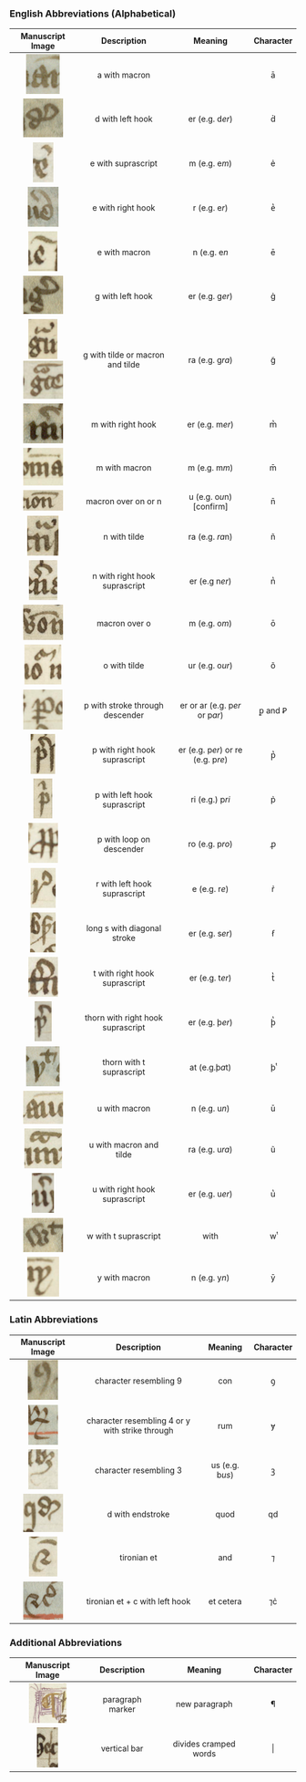 
### English Abbreviations (Alphabetical)

| Manuscript Image | Description | Meaning  | Character |
|:-----------:|:-----------:|:------------:|:-----------:|
| ![alt text](https://github.com/gesaretto/paleo_ocr/blob/master/images/a_with_macron.png?raw=true "a macron") | a with macron | | ā |
| ![alt text](https://github.com/gesaretto/paleo_ocr/blob/master/images/d%20with%20left%20hook.png?raw=true) | d with left hook | er (e.g. d*er*)| d&#777; |
| ![alt text](https://github.com/gesaretto/paleo_ocr/blob/master/images/e%20with%20hook.png?raw=true "e with hook") | e with suprascript |  m (e.g. e*m*) | ẻ |
| ![alt text](https://github.com/gesaretto/paleo_ocr/blob/master/images/e%20with%20hook%20.png?raw=true "e with right hook") | e with right hook | r (e.g. e*r*)| e&#788; |
| ![alt text](https://github.com/gesaretto/paleo_ocr/blob/master/images/e%20with%20macron.png?raw=true "e with macron") | e with macron | n (e.g. e*n* | ē |
| ![alt text](https://github.com/gesaretto/paleo_ocr/blob/master/images/g%20with%20left%20hook%20.png?raw=true "g with left hook") | g with left hook | er (e.g. g*er*)| g&#777; |
| ![alt text](https://github.com/gesaretto/paleo_ocr/blob/master/images/g%20with%20tilde%20.png?raw=true "g with tilde") ![alt text](https://github.com/gesaretto/paleo_ocr/blob/master/images/g%20macron%20balls.png?raw=true "g with macron balls") | g with tilde or macron and tilde | ra (e.g. g*ra*) | g̃ |
| ![alt text](https://github.com/gesaretto/paleo_ocr/blob/master/images/m_right_hook.png?raw=true "m with hook")| m with right hook | er (e.g. m*er*) | m&#788; |
| ![alt text](https://github.com/gesaretto/paleo_ocr/blob/master/images/macron%20m.png?raw=true "macron over m") | m with macron | m (e.g. m*m*) | m̄ |
| ![alt text](https://github.com/gesaretto/paleo_ocr/blob/master/images/macron%20over%20on.png?raw=true "macron over on") | macron over on or n| u (e.g. o*u*n) [confirm]| n̄ |
| ![alt text](https://github.com/gesaretto/paleo_ocr/blob/master/images/n%20with%20tilde.png?raw=true "n with tilde") | n with tilde | ra (e.g. *ra*n) | ñ |
| ![alt text](https://github.com/gesaretto/paleo_ocr/blob/master/images/n%20with%20right%20hook.png?raw=true "n with right hook") | n with right hook suprascript | er (e.g n*er*) |  n&#788; |
| ![alt text](https://github.com/gesaretto/paleo_ocr/blob/master/images/o%20with%20macron,%20middle%20of%20word.png?raw=true "o with macron middle of word") | macron over o | m (e.g. o*m*)| ō |
| ![alt text](https://github.com/gesaretto/paleo_ocr/blob/master/images/o%20with%20tilde.png?raw=true "o with tilde") | o with tilde | ur (e.g. o*ur*) | õ |
| ![alt text](https://github.com/gesaretto/paleo_ocr/blob/master/images/p%20underscore.png?raw=true "P with underscore")| p with stroke through descender | er or ar (e.g. p*er* or p*ar*) | ꝑ and Ꝑ |
| ![alt text](https://github.com/gesaretto/paleo_ocr/blob/master/images/p%20with%20right%20hook%20.png?raw=true "p with right hook ") | p with right hook suprascript | er (e.g. p*er*) or re (e.g. p*re*) | p̔ |
| ![alt text](https://github.com/gesaretto/paleo_ocr/blob/master/images/p%20with%20left%20hook.png?raw=true "p with left hook")| p with left hook suprascript | ri (e.g.) p*ri* | p̉ |
| ![alt text](https://github.com/gesaretto/paleo_ocr/blob/master/images/p%20with%20back%20hook%20.png?raw=true "p with back loop") | p with loop on descender | ro (e.g. p*ro*) | ꝓ |
| ![alt text](https://github.com/gesaretto/paleo_ocr/blob/master/images/r%20with%20hook.png?raw=true "r with hook") | r with left hook suprascript | e (e.g. r*e*) | r̉ |
| ![alt text](https://github.com/gesaretto/paleo_ocr/blob/master/images/s%20with%20diagonal.png?raw=true "s with diagonal") | long s with diagonal stroke | er (e.g. s*er*) | ẜ |
| ![alt text](https://github.com/gesaretto/paleo_ocr/blob/master/images/t%20with%20right%20hook%20.png?raw=true "t with right hook") | t with right hook suprascript | er (e.g. t*er*) | t̔ |
| ![alt text](https://github.com/gesaretto/paleo_ocr/blob/master/images/thorn%20with%20right%20hook.png?raw=true "thorn with right hook") | thorn with right hook suprascript | er (e.g. þ*er*) | þ̔ |
| ![alt text](https://github.com/gesaretto/paleo_ocr/blob/master/images/thorn_with_t.png?raw=true "thorn with t") | thorn with t suprascript | at (e.g.þ*a*t) | þͭ |
| ![alt text](https://github.com/gesaretto/paleo_ocr/blob/master/images/u%20macron.png?raw=true "u macron")| u with macron | n (e.g. u*n*) | ū |
| ![alt text](https://github.com/gesaretto/paleo_ocr/blob/master/images/u%20with%20macron%20and%20balls.png?raw=true "u with macron and balls") | u with macron and tilde | ra (e.g. u*ra*) | ũ |
| ![alt text](https://github.com/gesaretto/paleo_ocr/blob/master/images/u%20with%20right%20hook%20.png?raw=true "u with right hook") | u with right hook suprascript | er (e.g. u*er*) | u&#788; |
| ![alt text](https://github.com/gesaretto/paleo_ocr/blob/master/images/w%20with%20t.png?raw=true "w with t") | w with t suprascript | with | w&#877; |
| ![alt text](https://github.com/gesaretto/paleo_ocr/blob/master/images/y%20macron.png?raw=true "y macron") | y with macron | n (e.g. y*n*) | ȳ |

### Latin Abbreviations

| Manuscript Image | Description | Meaning  | Character |
|:-----------:|:-----------:|:------------:|:-----------:|
| ![alt text](https://github.com/gesaretto/paleo_ocr/blob/master/images/Latin%20con.png?raw=true "con") | character resembling 9 | con | ꝯ |
| ![alt text](https://github.com/gesaretto/paleo_ocr/blob/master/images/Latin%20um%20.png?raw=true "Latin rum") | character resembling 4 or y with strike through | rum | ɏ |
| ![alt text](https://github.com/gesaretto/paleo_ocr/blob/master/images/us.png?raw=true "us") | character resembling 3 | us (e.g.  b*us*) | ꝫ |
| ![alt  text](https://github.com/gesaretto/paleo_ocr/blob/master/images/quod%20d.png?raw=true "quod d") | d with endstroke | quod | qd |
| ![alt text](https://github.com/gesaretto/paleo_ocr/blob/master/images/tironian%20et.png?raw=true "tironian et") | tironian et | and | ⁊ |
| ![alt text](https://github.com/gesaretto/paleo_ocr/blob/master/images/et%20cetera%20.png?raw=true "et cetera") | tironian et + c with left hook | et cetera | ⁊c&#777; |

### Additional Abbreviations

| Manuscript Image | Description | Meaning  | Character |
|:-----------:|:-----------:|:------------:|:-----------:|
| ![alt text](https://github.com/gesaretto/paleo_ocr/blob/master/images/paragraph.png?raw=true "paragraph") | paragraph marker | new paragraph| ¶ |
| ![alt text](https://github.com/gesaretto/paleo_ocr/blob/master/images/word%20bar.png?raw=true "word bar") | vertical bar | divides cramped words | &#124; |
